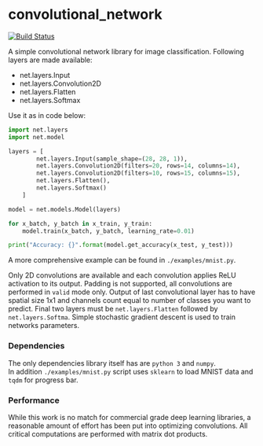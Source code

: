# convolutional_network

[![Build Status](https://travis-ci.org/PuchatekwSzortach/convolutional_network.png?branch=master)](https://travis-ci.org/PuchatekwSzortach/convolutional_network.png)

A simple convolutional network library for image classification. Following layers are made available:

- net.layers.Input
- net.layers.Convolution2D
- net.layers.Flatten
- net.layers.Softmax

Use it as in code below:

```python
import net.layers
import net.model

layers = [
        net.layers.Input(sample_shape=(28, 28, 1)),
        net.layers.Convolution2D(filters=20, rows=14, columns=14),
        net.layers.Convolution2D(filters=10, rows=15, columns=15),
        net.layers.Flatten(),
        net.layers.Softmax()
    ]

model = net.models.Model(layers)

for x_batch, y_batch in x_train, y_train:
    model.train(x_batch, y_batch, learning_rate=0.01)

print("Accuracy: {}".format(model.get_accuracy(x_test, y_test)))
```

A more comprehensive example can be found in `./examples/mnist.py`.

Only 2D convolutions are available and each convolution applies ReLU activation to its output. Padding is not supported, all convolutions are performed in `valid` mode only. Output of last convolutional layer has to have spatial size 1x1 and channels count equal to number of classes you want to predict. Final two layers must be `net.layers.Flatten` followed by `net.layers.Softma`. Simple stochastic gradient descent is used to train networks parameters.

### Dependencies ###

The only dependencies library itself has are `python 3` and `numpy`.   
In addition `./examples/mnist.py` script uses `sklearn` to load MNIST data and `tqdm` for progress bar.

### Performance ###
While this work is no match for commercial grade deep learning libraries, a reasonable amount of effort has been put into optimizing convolutions. All critical computations are performed with matrix dot products.
